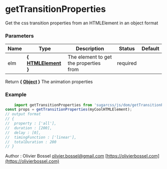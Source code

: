 # getTransitionProperties

Get the css transition properties from an HTMLElement in an object format



### Parameters
Name  |  Type  |  Description  |  Status  |  Default
------------  |  ------------  |  ------------  |  ------------  |  ------------
elm  |  **{ [HTMLElement](https://developer.mozilla.org/fr/docs/Web/API/HTMLElement) }**  |  The element to get the properties from  |  required  |

Return **{ [Object](https://developer.mozilla.org/fr/docs/Web/JavaScript/Reference/Objets_globaux/Object) }** The animation properties

### Example
```js
	import getTransitionProperties from 'sugarcss/js/dom/getTransitionProperties'
const props = getTransitionProperties(myCoolHTMLElement);
// output format
// {
// 	property : ['all'],
// 	duration : [200],
// 	delay : [0],
// 	timingFunction : ['linear'],
// 	totalDuration : 200
// }
```
Author : Olivier Bossel [olivier.bossel@gmail.com](mailto:olivier.bossel@gmail.com) [https://olivierbossel.com](https://olivierbossel.com)